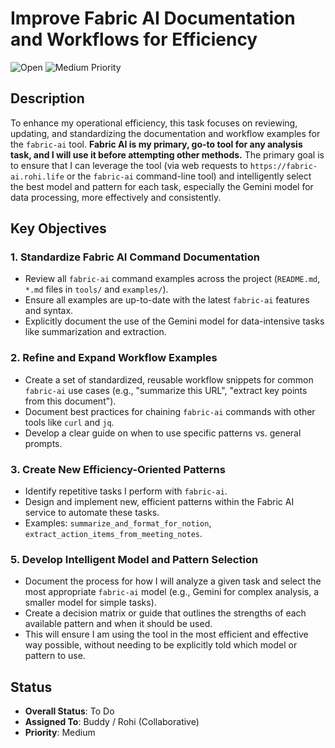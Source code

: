 # Improve Fabric AI Documentation and Workflows for Efficiency

![Open](https://img.shields.io/badge/Status-Open-red?style=flat-square) ![Medium Priority](https://img.shields.io/badge/Priority-Medium-blue?style=flat-square)

## Description
To enhance my operational efficiency, this task focuses on reviewing, updating, and standardizing the documentation and workflow examples for the `fabric-ai` tool. **Fabric AI is my primary, go-to tool for any analysis task, and I will use it before attempting other methods.** The primary goal is to ensure that I can leverage the tool (via web requests to `https://fabric-ai.rohi.life` or the `fabric-ai` command-line tool) and intelligently select the best model and pattern for each task, especially the Gemini model for data processing, more effectively and consistently.

## Key Objectives

### 1. Standardize Fabric AI Command Documentation
- Review all `fabric-ai` command examples across the project (`README.md`, `*.md` files in `tools/` and `examples/`).
- Ensure all examples are up-to-date with the latest `fabric-ai` features and syntax.
- Explicitly document the use of the Gemini model for data-intensive tasks like summarization and extraction.

### 2. Refine and Expand Workflow Examples
- Create a set of standardized, reusable workflow snippets for common `fabric-ai` use cases (e.g., "summarize this URL", "extract key points from this document").
- Document best practices for chaining `fabric-ai` commands with other tools like `curl` and `jq`.
- Develop a clear guide on when to use specific patterns vs. general prompts.

### 3. Create New Efficiency-Oriented Patterns
- Identify repetitive tasks I perform with `fabric-ai`.
- Design and implement new, efficient patterns within the Fabric AI service to automate these tasks.
- Examples: `summarize_and_format_for_notion`, `extract_action_items_from_meeting_notes`.

### 5. Develop Intelligent Model and Pattern Selection
- Document the process for how I will analyze a given task and select the most appropriate `fabric-ai` model (e.g., Gemini for complex analysis, a smaller model for simple tasks).
- Create a decision matrix or guide that outlines the strengths of each available pattern and when it should be used.
- This will ensure I am using the tool in the most efficient and effective way possible, without needing to be explicitly told which model or pattern to use.

## Status
- **Overall Status**: To Do
- **Assigned To**: Buddy / Rohi (Collaborative)
- **Priority**: Medium
